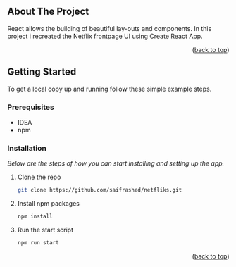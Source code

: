 <!-- ABOUT THE PROJECT -->
## About The Project

React allows the building of beautiful lay-outs and components. In this project i recreated the Netflix frontpage UI using Create React App. 


<p align="right">(<a href="#top">back to top</a>)</p>

<!-- GETTING STARTED -->
## Getting Started

To get a local copy up and running follow these simple example steps.

### Prerequisites

* IDEA
* npm


### Installation

_Below are the steps of how you can start installing and setting up the app._
1. Clone the repo
   ```sh
   git clone https://github.com/saifrashed/netfliks.git
   ```
2. Install npm packages
   ```sh
   npm install
   ```

3. Run the start script
   ```sh
   npm run start
   ```

<p align="right">(<a href="#top">back to top</a>)</p>

